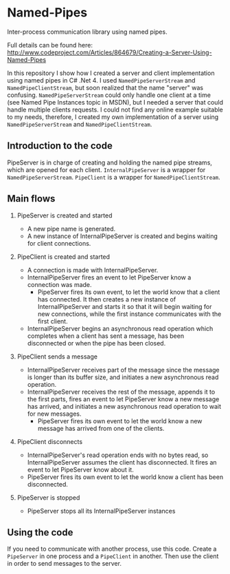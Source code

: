 # Named-Pipes
Inter-process communication library using named pipes.

Full details can be found here: http://www.codeproject.com/Articles/864679/Creating-a-Server-Using-Named-Pipes

In this repository I show how I created a server and client implementation using named pipes in C# .Net 4.
I used `NamedPipeServerStream` and `NamedPipeClientStream`, but soon realized that the name "server" was confusing. `NamedPipeServerStream` could only handle one client at a time (see Named Pipe Instances topic in MSDN), but I needed a server that could handle multiple clients requests.
I could not find any online example suitable to my needs, therefore, I created my own implementation of a server using `NamedPipeServerStream` and `NamedPipeClientStream`.

## Introduction to the code
PipeServer is in charge of creating and holding the named pipe streams, which are opened for each client. 
`InternalPipeServer` is a wrapper for `NamedPipeServerStream`. 
`PipeClient` is a wrapper for `NamedPipeClientStream`.

## Main flows
1. PipeServer is created and started
    * A new pipe name is generated.
    * A new instance of InternalPipeServer is created and begins waiting for client connections. 

2. PipeClient is created and started
    * A connection is made with InternalPipeServer. 
    * InternalPipeServer fires an event to let PipeServer know a connection was made.
        * PipeServer fires its own event, to let the world know that a client has connected. It then creates a new instance of InternalPipeServer and starts it so that it will begin waiting for new connections, while the first instance communicates with the first client.
    * InternalPipeServer begins an asynchronous read operation which completes when a client has sent a message, has been disconnected or when the pipe has been closed.

3. PipeClient sends a message 
    * InternalPipeServer receives part of the message since the message is longer than its buffer size, and initiates a new asynchronous read operation.
    * InternalPipeServer receives the rest of the message, appends it to the first parts, fires an event to let PipeServer know a new message has arrived, and initiates a new asynchronous read operation to wait for new messages.
        * PipeServer fires its own event to let the world know a new message has arrived from one of the clients. 
    
4. PipeClient disconnects
    * InternalPipeServer's read operation ends with no bytes read, so InternalPipeServer assumes the client has disconnected. It fires an event to let PipeServer know about it.
    * PipeServer fires its own event to let the world know a client has been disconnected.

5. PipeServer is stopped
    * PipeServer stops all its InternalPipeServer instances 

## Using the code
If you need to communicate with another process, use this code. 
Create a `PipeServer` in one process and a `PipeClient` in another. Then use the client in order to send messages to the server.
